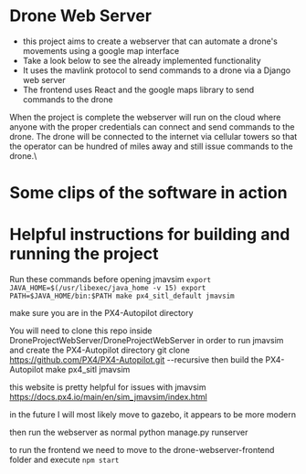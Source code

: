 # Drone Web Server
* this project aims to create a webserver that can automate a drone's movements using a google map interface
* Take a look below to see the already implemented functionality
* It uses the mavlink protocol to send commands to a drone via a Django web server
* The frontend uses React and the google maps library to send commands to the drone 

When the project is complete the webserver will run on the cloud where anyone with the proper credentials 
can connect and send commands to the drone. The drone will be connected to the internet via cellular towers so that
the operator can be hundred of miles away and still issue commands to the drone.\

# Some clips of the software in action





# Helpful instructions for building and running the project
Run these commands before opening jmavsim
`export JAVA_HOME=$(/usr/libexec/java_home -v 15)
export PATH=$JAVA_HOME/bin:$PATH
make px4_sitl_default jmavsim`

make sure you are in the PX4-Autopilot directory

You will need to clone this repo inside DroneProjectWebServer/DroneProjectWebServer in order to run jmavsim and create
the PX4-Autopilot directory
git clone https://github.com/PX4/PX4-Autopilot.git --recursive
then build the PX4-Autopilot
make px4_sitl jmavsim

this website is pretty helpful for issues with jmavsim
https://docs.px4.io/main/en/sim_jmavsim/index.html

in the future I will most likely move to gazebo, it appears to be more modern

then run the webserver as normal
python manage.py runserver

to run the frontend we need to move to the drone-webserver-frontend folder and execute
`npm start`
